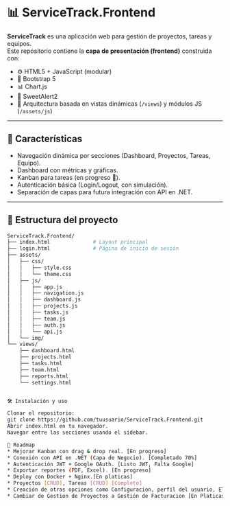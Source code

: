 # 📊 ServiceTrack.Frontend

**ServiceTrack** es una aplicación web para gestión de proyectos, tareas y equipos.  
Este repositorio contiene la **capa de presentación (frontend)** construida con:

- ⚙️ HTML5 + JavaScript (modular)
- 🎨 Bootstrap 5
- 📊 Chart.js
- 💬 SweetAlert2
- 📁 Arquitectura basada en vistas dinámicas (`/views`) y módulos JS (`/assets/js`)

---

## 🚀 Características

- Navegación dinámica por secciones (Dashboard, Proyectos, Tareas, Equipo).
- Dashboard con métricas y gráficas.
- Kanban para tareas (en progreso 🚧).
- Autenticación básica (Login/Logout, con simulación).
- Separación de capas para futura integración con API en .NET.

---

## 📂 Estructura del proyecto
```bash
ServiceTrack.Frontend/
├── index.html              # Layout principal
├── login.html              # Página de inicio de sesión
├── assets/
│   ├── css/
│   │   ├── style.css
│   │   └── theme.css
│   ├── js/
│   │   ├── app.js
│   │   ├── navigation.js
│   │   ├── dashboard.js
│   │   ├── projects.js
│   │   ├── tasks.js
│   │   ├── team.js
│   │   ├── auth.js
│   │   └── api.js
│   └── img/
└── views/
    ├── dashboard.html
    ├── projects.html
    ├── tasks.html
    ├── team.html
    ├── reports.html
    └── settings.html


🛠️ Instalación y uso

Clonar el repositorio:
git clone https://github.com/tuusuario/ServiceTrack.Frontend.git
Abrir index.html en tu navegador.
Navegar entre las secciones usando el sidebar.

📌 Roadmap
* Mejorar Kanban con drag & drop real. [En progreso]
* Conexión con API en .NET (Capa de Negocio). [Completado 70%]
* Autenticación JWT + Google OAuth. [Listo JWT, Falta Google]
* Exportar reportes (PDF, Excel). [En progreso]
* Deploy con Docker + Nginx.[En platicas]
* Proyectos [CRUD], Tareas [CRUD] [Completo]
* Creación de otras opciones como Configuracion, perfil del usuario, ETC [En Progreso]
* Cambiar de Gestion de Proyectos a Gestión de Facturacion [En Platicas]
